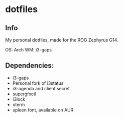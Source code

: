 # dotfiles

## Info

My personal dotfiles, made for the ROG Zephyrus G14. 

OS: Arch
WM: i3-gaps

## Dependencies: 
- i3-gaps
- Personal fork of i3status 
- i3-agenda and client secret
- supergfxctl
- i3lock
- xterm
- spleen font, available on AUR
